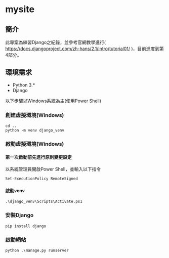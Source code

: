 # mysite

## 簡介
此專案為練習Django之紀錄，並參考官網教學進行( https://docs.djangoproject.com/zh-hans/2.1/intro/tutorial01/ )，目前進度到第4部分。

## 環境需求
* Python 3.*
* Django



以下步驟以Windows系統為主(使用Power Shell)
### 創建虛擬環境(Windows)
```
cd ..
python -m venv django_venv
```

### 啟動虛擬環境(Windows)
#### 第一次啟動前先進行原則變更設定
以系統管理員開啟Power Shell，並輸入以下指令
```
Set-ExecutionPolicy RemoteSigned
```
#### 啟動venv
```
.\django_venv\Scripts\Activate.ps1
```

### 安裝Django
```
pip install django
```

### 啟動網站
```
python .\manage.py runserver
```




